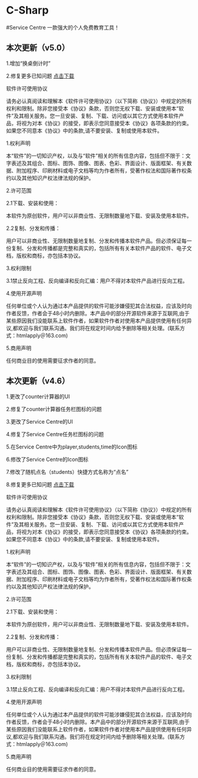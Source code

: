 # C-Sharp
#Service Centre 一款强大的个人免费教育工具！

本次更新（v5.0）
---


1.增加“换桌倒计时”


2.修复更多已知问题
<a href="https://github.com/da0505/download/Service Centre/Service Centre v5.0.exe">点击下载</a>


软件许可使用协议


请务必认真阅读和理解本《软件许可使用协议》（以下简称《协议》）中规定的所有权利和限制。除非您接受本《协议》条款，否则您无权下载、安装或使用本“软件”及其相关服务。您一旦安装、复制、下载、访问或以其它方式使用本软件产品，将视为对本《协议》的接受，即表示您同意接受本《协议》各项条款的约束。如果您不同意本《协议》中的条款,请不要安装、复制或使用本软件。


1.权利声明


本“软件”的一切知识产权，以及与“软件”相关的所有信息内容，包括但不限于：文字表述及其组合、图标、图饰、图像、图表、色彩、界面设计、版面框架、有关数据、附加程序、印刷材料或电子文档等均为作者所有，受著作权法和国际著作权条约以及其他知识产权法律法规的保护。


2.许可范围


2.1下载、安装和使用：


本软件为原创软件，用户可以非商业性、无限制数量地下载、安装及使用本软件。


2.2复制、分发和传播：


用户可以非商业性、无限制数量地复制、分发和传播本软件产品。但必须保证每一份复制、分发和传播都是完整和真实的，包括所有有关本软件产品的软件、电子文档，版权和商标，亦包括本协议。


3.权利限制


3.1禁止反向工程、反向编译和反向汇编：用户不得对本软件产品进行反向工程。


4.使用开源声明


任何单位或个人认为通过本产品提供的软件可能涉嫌侵犯其合法权益，应该及时向作者反馈，作者会于48小时内删除。本产品中的部分开源软件来源于互联网,由于某些原因我们没能联系上软件作者，如果软件作者对使用本产品提供使用有任何异议,都欢迎与我们联系沟通。我们将在规定时间内给予删除等相关处理。(联系方式：htmlapply＠163.com)


5.商用声明


任何商业目的使用需要征求作者的同意。




本次更新（v4.6）
---


1.更改了counter计算器的UI


2.修复了counter计算器任务栏图标的问题


3.更改了Service Centre的UI


4.修复了Service Centre任务栏图标的问题


5.在Service Centre中为player,students,time的Icon图标


6.修改了Service Centre的Icon图标


7.修改了随机点名（students）快捷方式名称为“点名”


8.修复更多已知问题
<a href="Service Centre/Service Centre v4.6.exe">点击下载</a>


软件许可使用协议


请务必认真阅读和理解本《软件许可使用协议》（以下简称《协议》）中规定的所有权利和限制。除非您接受本《协议》条款，否则您无权下载、安装或使用本“软件”及其相关服务。您一旦安装、复制、下载、访问或以其它方式使用本软件产品，将视为对本《协议》的接受，即表示您同意接受本《协议》各项条款的约束。如果您不同意本《协议》中的条款,请不要安装、复制或使用本软件。


1.权利声明


本“软件”的一切知识产权，以及与“软件”相关的所有信息内容，包括但不限于：文字表述及其组合、图标、图饰、图像、图表、色彩、界面设计、版面框架、有关数据、附加程序、印刷材料或电子文档等均为作者所有，受著作权法和国际著作权条约以及其他知识产权法律法规的保护。


2.许可范围


2.1下载、安装和使用：


本软件为原创软件，用户可以非商业性、无限制数量地下载、安装及使用本软件。


2.2复制、分发和传播：


用户可以非商业性、无限制数量地复制、分发和传播本软件产品。但必须保证每一份复制、分发和传播都是完整和真实的，包括所有有关本软件产品的软件、电子文档，版权和商标，亦包括本协议。


3.权利限制


3.1禁止反向工程、反向编译和反向汇编：用户不得对本软件产品进行反向工程。


4.使用开源声明


任何单位或个人认为通过本产品提供的软件可能涉嫌侵犯其合法权益，应该及时向作者反馈，作者会于48小时内删除。本产品中的部分开源软件来源于互联网,由于某些原因我们没能联系上软件作者，如果软件作者对使用本产品提供使用有任何异议,都欢迎与我们联系沟通。我们将在规定时间内给予删除等相关处理。(联系方式：htmlapply＠163.com)


5.商用声明


任何商业目的使用需要征求作者的同意。

<style>
hr:nth-of-type(1) {
  border-width: 3px 0 0 0 !important;
}
</style>